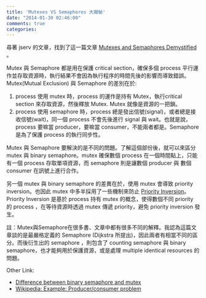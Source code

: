 ```yaml
---
title: 'Mutexes VS Semaphores 大揭秘'
date: "2014-01-30 02:46:00"
comments: true
categories: 
---
```

尋著 jserv 的文章，找到了這一篇文章 [Mutexes and Semaphores Demystified](http://www.barrgroup.com/Embedded-Systems/How-To/RTOS-Mutex-Semaphore) 。

Mutex 與 Semaphore 都是用在保護 critical section，確保多個 process 平行運作並存取資源時，執行結果不會因為執行程序的時間先後的影響而導致錯誤。
Mutex(Mutual Exclusion) 與 Semaphore 的差別在於:
1. process 使用 mutex 時，process 的運作是持有 Mutex，執行critical section 來存取資源，然後釋放 Mutex. Mutex 就像是資源的一把鎖。
2. process 使用 semaphore 時，process 總是發出信號(signal)，或者總是接收信號(wait)，同一個 process 不會先後進行 signal 與 wait。也就是說，process 要嘛當 producer，要嘛當 consumer，不能兩者都是。Semaphore 是為了保護 process 的執行同步性。

Mutex 與 Semaphore 要解決的是不同的問題。了解這個部份後，就可以來區分 mutex 與 binary semaphore。mutex 確保數個 process 在一個時間點上，只能有一個 process 存取單項資源，而 semaphore 則是讓數個 producer 與 數個 consumer 在訊號上進行合作。

另一個 mutex 與 binary semaphore 的差異在於，使用 mutex 會導致 priority inversion。也因此 mutex 中多半採用了一些機制來防止 [Priority Inversion](http://www.barrgroup.com/Embedded-Systems/How-To/RTOS-Priority-Inversion)。Priority Inversion 是基於 process 持有 mutex 的概念，使得數個不同 priority 的 process ，在等待資源時透過 mutex 傳遞 priority，避免 priority inversion 發生。

註：Mutex與Semaphore在很多書、文章中都有很多不同的解釋。我認為這篇文章談的是最嚴格定義的 Semaphore (Dijkstra 所提出)，因此兩者有相當不同的區分。而後衍生出的 semaphore ，則包含了 counting semaphore 與 binary semaphore，也才能夠用於保護資源，或是處理 multiple identical resources 的問題。

Other Link:  
- [Difference between binary semaphore and mutex](http://stackoverflow.com/questions/62814/difference-between-binary-semaphore-and-mutex)
- [Wikipedia: Example: Producer/consumer problem](http://en.wikipedia.org/wiki/Semaphore_(programming)#Example:_Producer.2Fconsumer_problem)